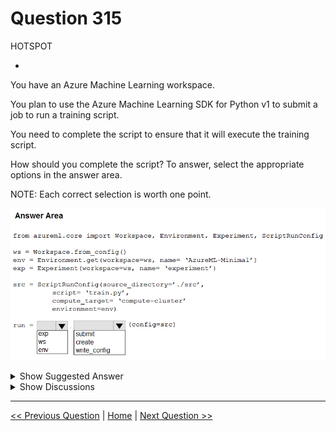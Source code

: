# Question 315

HOTSPOT

-

You have an Azure Machine Learning workspace.

You plan to use the Azure Machine Learning SDK for Python v1 to submit a job to run a training script.

You need to complete the script to ensure that it will execute the training script.

How should you complete the script? To answer, select the appropriate options in the answer area.

NOTE: Each correct selection is worth one point.

![Question Image](images/q315_q_image435.png)

<details>
  <summary>Show Suggested Answer</summary>

  <img src="images/q315_ans_0_image436.png" alt="Answer Image"><br>

</details>

<details>
  <summary>Show Discussions</summary>

<blockquote><p><strong>orionduo</strong> <code>(Sun 01 Sep 2024 04:19)</code> - <em>Upvotes: 3</em></p><p>correct
https://azure.github.io/azureml-cheatsheets/docs/cheatsheets/python/v1/script-run-config/</p></blockquote>
<blockquote><p><strong>Nghia1</strong> <code>(Thu 06 Jun 2024 19:35)</code> - <em>Upvotes: 2</em></p><p>correct</p></blockquote>

</details>

---

[<< Previous Question](question_314.md) | [Home](/index.md) | [Next Question >>](question_316.md)
